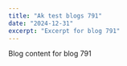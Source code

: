 ```yaml
---
title: "Ak test blogs 791"
date: "2024-12-31"
excerpt: "Excerpt for blog 791"
---
```


Blog content for blog 791